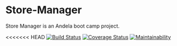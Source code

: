 # Store-Manager

Store Manager is an Andela boot camp project.

<<<<<<< HEAD
[![Build Status](https://travis-ci.com/toluola/Store-Manager.svg?branch=develop)](https://travis-ci.com/toluola/Store-Manager) [![Coverage Status](https://coveralls.io/repos/github/toluola/Store-Manager/badge.svg?branch=test)](https://coveralls.io/github/toluola/Store-Manager?branch=test) [![Maintainability](https://api.codeclimate.com/v1/badges/61dda4730d002bc2f094/maintainability)](https://codeclimate.com/github/toluola/Store-Manager/maintainability) 

